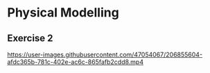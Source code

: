 # Physical Modelling

## Exercise 2
https://user-images.githubusercontent.com/47054067/206855604-afdc365b-781c-402e-ac6c-865fafb2cdd8.mp4
